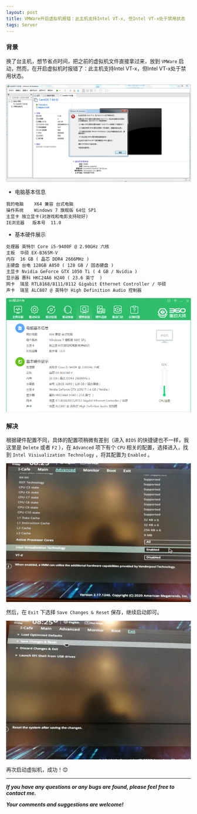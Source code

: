 ```yaml
---
layout: post
title: VMWare开启虚拟机报错：此主机支持Intel VT-x, 但Intel VT-x处于禁用状态
tags: Server
---
```


### 背景

换了台主机，想节省点时间，把之前的虚拟机文件直接拿过来，放到 `VMWare` 启动，然而，在开启虚拟机时报错了：此主机支持Intel VT-x，但Intel VT-x处于禁用状态。

![2021-3-27-VMWareError.png](https://github.com/heartsuit/heartsuit.github.io/raw/master/pictures/2021-3-27-VMWareError.png)

* 电脑基本信息

``` 
我的电脑	X64 兼容 台式电脑
操作系统	Windows 7 旗舰版 64位 SP1
主显卡	独立显卡(对游戏和电影支持较好)
IE浏览器	版本号  11.0
```

* 基本硬件展示

``` 
处理器	英特尔 Core i5-9400F @ 2.90GHz 六核
主板	华硕 EX-B365M-V
内存	16 GB ( 晶芯 DDR4 2666MHz )
主硬盘	台电 128GB A850 ( 128 GB / 固态硬盘 )
主显卡	Nvidia GeForce GTX 1050 Ti ( 4 GB / Nvidia )
显示器	惠科 HKC24A6 H240 ( 23.6 英寸  )
网卡	瑞昱 RTL8168/8111/8112 Gigabit Ethernet Controller / 华硕
声卡	瑞昱 ALC887 @ 英特尔 High Definition Audio 控制器
```

![2021-3-27-SystemInfo.png](https://github.com/heartsuit/heartsuit.github.io/raw/master/pictures/2021-3-27-SystemInfo.png)

### 解决

根据硬件配置不同，具体的配置项稍微有差别（进入 `BIOS` 的快捷键也不一样，我这里是 `Delete` 或者 `F2` ），在 `Advanced` 项下有个 `CPU` 相关的配置，选择进入，找到 `Intel Visiualization Technology` ，将其配置为 `Enabled` 。

![2021-3-27-VTEnabled.jpg](https://github.com/heartsuit/heartsuit.github.io/raw/master/pictures/2021-3-27-VTEnabled.jpg)

然后，在 `Exit` 下选择 `Save Changes & Reset` 保存，继续启动即可。

![2021-3-27-SaveAndReset.jpg](https://github.com/heartsuit/heartsuit.github.io/raw/master/pictures/2021-3-27-SaveAndReset.jpg)

再次启动虚拟机，成功！😊

---

***If you have any questions or any bugs are found, please feel free to contact me.***

***Your comments and suggestions are welcome!***
